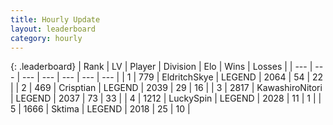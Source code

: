 ```yaml
---
title: Hourly Update
layout: leaderboard
category: hourly
---
```


{: .leaderboard}
| Rank | LV | Player | Division | Elo | Wins | Losses |
| --- | --- | --- | --- | --- | --- | --- |
| <span data-change="1">1</span> | 779 | <span title="ID: 174926">EldritchSkye</span> | LEGEND | <span data-change="0">2064</span> | <span data-change="0">54</span> | <span data-change="0">22</span> |
| <span data-change="17">2</span> | 469 | <span title="ID: 665674">Crisptian</span> | LEGEND | <span data-change="47">2039</span> | <span data-change="6">29</span> | <span data-change="1">16</span> |
| <span data-change="-2">3</span> | 2817 | <span title="ID: 164871">KawashiroNitori</span> | LEGEND | <span data-change="-32">2037</span> | <span data-change="1">73</span> | <span data-change="3">33</span> |
| <span data-change="-1">4</span> | 1212 | <span title="ID: 498412">LuckySpin</span> | LEGEND | <span data-change="0">2028</span> | <span data-change="0">11</span> | <span data-change="0">1</span> |
| <span data-change="0">5</span> | 1666 | <span title="ID: 353063">Sktima</span> | LEGEND | <span data-change="0">2018</span> | <span data-change="0">25</span> | <span data-change="0">10</span> |